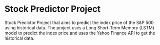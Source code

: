 # Stock Predictor Project

Stock Predictor Project that aims to predict the index price of the S&P 500 using historical data. The project uses a Long Short-Term Memory (LSTM) model to predict the index price and uses the Yahoo Finance API to get the historical data. 
